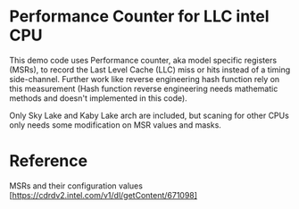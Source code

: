 # Performance Counter for LLC intel CPU
This demo code uses Performance counter, aka model specific registers (MSRs), to record the Last Level Cache (LLC) miss or hits instead of a timing side-channel. Further work like reverse engineering hash function rely on this measurement (Hash function reverse engineering needs mathematic methods and doesn't implemented in this code).

Only Sky Lake and Kaby Lake arch are included, but scaning for other CPUs only needs some modification on MSR values and masks.

# Reference
MSRs and their configuration values [https://cdrdv2.intel.com/v1/dl/getContent/671098]